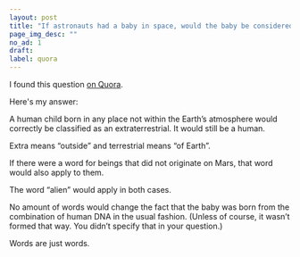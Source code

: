 ```yaml
---
layout: post
title: "If astronauts had a baby in space, would the baby be considered an alien or would the baby be human?"
page_img_desc: ""
no_ad: 1
draft:
label: quora
---
```


I found this question <a href="https://www.quora.com/If-astronauts-had-a-baby-in-space-would-the-baby-be-considered-an-alien">on Quora</a>.

Here's my answer:

A human child born in any place not within the Earth’s atmosphere would correctly be classified as an extraterrestrial. It would still be a human.

Extra means “outside” and terrestrial means “of Earth”.

If there were a word for beings that did not originate on Mars, that word would also apply to them.

The word “alien” would apply in both cases.

No amount of words would change the fact that the baby was born from the combination of human DNA in the usual fashion. (Unless of course, it wasn’t formed that way. You didn’t specify that in your question.)

Words are just words.
